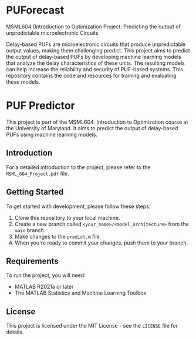 # PUForecast
MSML604 (Introduction to Optimization Project: Predicting the output of unpredictable microelectronic Circuits

Delay-based PUFs are microelectronic circuits that produce unpredictable output values, making them challenging predict. This project aims to predict the output of delay-based PUFs by developing machine learning models that analyze the delay characteristics of these units. The resulting models can help increase the reliability and security of PUF-based systems. This repository contains the code and resources for training and evaluating these models.

# PUF Predictor

This project is part of the MSML604: Introduction to Optimization course at the University of Maryland. It aims to predict the output of delay-based PUFs using machine learning models.

## Introduction

For a detailed introduction to the project, please refer to the `MSML_604_Project.pdf` file.

## Getting Started

To get started with development, please follow these steps:

1. Clone this repository to your local machine.
2. Create a new branch called `<your_name>/<model_architecture>` from the `main` branch.
3. Make changes to the `predict.m` file.
4. When you're ready to commit your changes, push them to your branch.

## Requirements

To run the project, you will need:

- MATLAB R2021a or later
- The MATLAB Statistics and Machine Learning Toolbox

## License

This project is licensed under the MIT License - see the `LICENSE` file for details.

